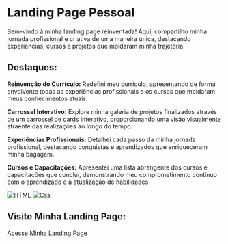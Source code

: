 # Landing Page Pessoal

Bem-vindo à minha landing page reinventada! Aqui, compartilho minha jornada profissional e criativa de uma maneira única, destacando experiências, cursos e projetos que moldaram minha trajetória.

## Destaques:

**Reinvenção do Currículo:** Redefini meu currículo, apresentando de forma envolvente todas as experiências profissionais e os cursos que moldaram meus conhecimentos atuais.

**Carrossel Interativo:** Explore minha galeria de projetos finalizados através de um carrossel de cards interativo, proporcionando uma visão visualmente atraente das realizações ao longo do tempo.

**Experiências Profissionais:** Detalhei cada passo da minha jornada profissional, destacando conquistas e aprendizados que enriqueceram minha bagagem.

**Cursos e Capacitações:** Apresentei uma lista abrangente dos cursos e capacitações que concluí, demonstrando meu comprometimento contínuo com o aprendizado e a atualização de habilidades.

![HTML](https://img.shields.io/badge/HTML5-E34F26?style=for-the-badge&logo=html5&logoColor=white)
![Css](https://img.shields.io/badge/CSS3-1572B6?style=for-the-badge&logo=css3&logoColor=white)

## Visite Minha Landing Page:
<a href="https://cefet-igor.github.io/LandingPage/" target="_blank">Acesse Minha Landing Page</a>
